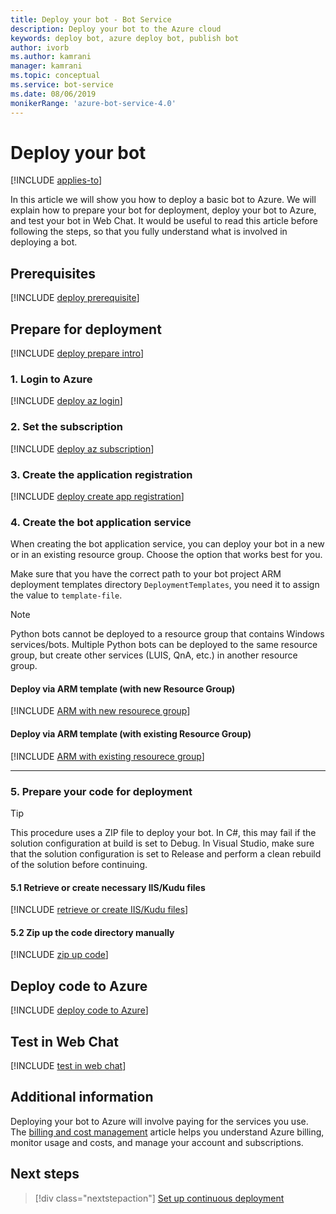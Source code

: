 ```yaml
---
title: Deploy your bot - Bot Service
description: Deploy your bot to the Azure cloud
keywords: deploy bot, azure deploy bot, publish bot
author: ivorb
ms.author: kamrani
manager: kamrani
ms.topic: conceptual
ms.service: bot-service
ms.date: 08/06/2019
monikerRange: 'azure-bot-service-4.0'
---
```


# Deploy your bot

[!INCLUDE [applies-to](./includes/applies-to.md)]

In this article we will show you how to deploy a basic bot to Azure. We will explain how to prepare your bot for deployment, deploy your bot to Azure, and test your bot in Web Chat. It would be useful to read this article before following the steps, so that you fully understand what is involved in deploying a bot.

## Prerequisites

[!INCLUDE [deploy prerequisite](~/includes/deploy/snippet-prerequisite.md)]

## Prepare for deployment

[!INCLUDE [deploy prepare intro](~/includes/deploy/snippet-prepare-deploy-intro.md)]

### 1. Login to Azure

[!INCLUDE [deploy az login](~/includes/deploy/snippet-az-login.md)]

### 2. Set the subscription

[!INCLUDE [deploy az subscription](~/includes/deploy/snippet-az-set-subscription.md)]


### 3. Create the application registration

[!INCLUDE [deploy create app registration](~/includes/deploy/snippet-create-app-registration.md)]


### 4. Create the bot application service

When creating the bot application service, you can deploy your bot in a new or in an existing resource group. Choose the option that works best for you.

Make sure that you have the correct path to your bot project ARM deployment templates directory `DeploymentTemplates`, you need it to assign the value to `template-file`.


> [!NOTE]
> Python bots cannot be deployed to a resource group that contains Windows services/bots.  Multiple Python bots can be deployed to the same resource group, but create other services (LUIS, QnA, etc.) in another resource group.


#### **Deploy via ARM template (with **new** Resource Group)**

<!-- ##### Create Azure resources -->
[!INCLUDE [ARM with new resourece group](~/includes/deploy/snippet-ARM-new-resource-group.md)]


#### **Deploy via ARM template (with **existing**  Resource Group)**

[!INCLUDE [ARM with existing resourece group](~/includes/deploy/snippet-ARM-existing-resource-group.md)]

---

### 5. Prepare your code for deployment

> [!TIP]
> This procedure uses a ZIP file to deploy your bot. In C#, this may fail if the solution configuration at build is set to Debug.
> In Visual Studio, make sure that the solution configuration is set to Release and perform a clean rebuild of the solution before continuing.

#### 5.1 Retrieve or create necessary IIS/Kudu files

[!INCLUDE [retrieve or create IIS/Kudu files](~/includes/deploy/snippet-IIS-Kudu-files.md)]


#### 5.2 Zip up the code directory manually

[!INCLUDE [zip up code](~/includes/deploy/snippet-zip-code.md)]


## Deploy code to Azure

[!INCLUDE [deploy code to Azure](~/includes/deploy/snippet-deploy-code-to-az.md)]


## Test in Web Chat

[!INCLUDE [test in web chat](~/includes/deploy/snippet-test-in-web-chat.md)]


## Additional information

Deploying your bot to Azure will involve paying for the services you use. The [billing and cost management](https://docs.microsoft.com/azure/billing/) article helps you understand Azure billing, monitor usage and costs, and manage your account and subscriptions.

## Next steps

> [!div class="nextstepaction"]
> [Set up continuous deployment](bot-service-build-continuous-deployment.md)

<!-- ## Appendix

[!INCLUDE [deploy csharp bot to Azure](~/includes/deploy/snippet-deploy-simple-csharp-echo-bot.md)] -->
